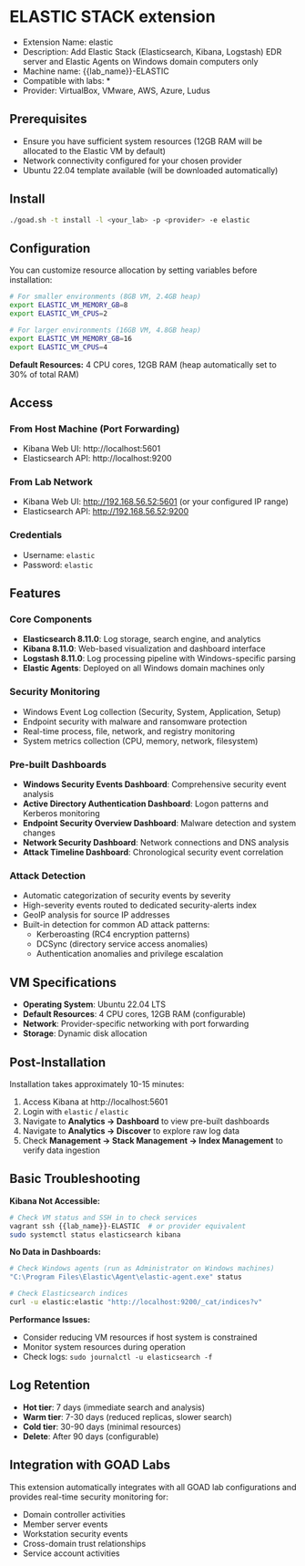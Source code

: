# ELASTIC STACK extension

- Extension Name: elastic
- Description: Add Elastic Stack (Elasticsearch, Kibana, Logstash) EDR server and Elastic Agents on Windows domain computers only
- Machine name: {{lab_name}}-ELASTIC  
- Compatible with labs: *
- Provider: VirtualBox, VMware, AWS, Azure, Ludus

## Prerequisites

- Ensure you have sufficient system resources (12GB RAM will be allocated to the Elastic VM by default)
- Network connectivity configured for your chosen provider
- Ubuntu 22.04 template available (will be downloaded automatically)

## Install
```bash
./goad.sh -t install -l <your_lab> -p <provider> -e elastic
```

## Configuration

You can customize resource allocation by setting variables before installation:

```bash
# For smaller environments (8GB VM, 2.4GB heap)
export ELASTIC_VM_MEMORY_GB=8
export ELASTIC_VM_CPUS=2

# For larger environments (16GB VM, 4.8GB heap) 
export ELASTIC_VM_MEMORY_GB=16
export ELASTIC_VM_CPUS=4
```

**Default Resources:** 4 CPU cores, 12GB RAM (heap automatically set to 30% of total RAM)

## Access

### From Host Machine (Port Forwarding)
- Kibana Web UI: http://localhost:5601
- Elasticsearch API: http://localhost:9200

### From Lab Network
- Kibana Web UI: http://192.168.56.52:5601 (or your configured IP range)
- Elasticsearch API: http://192.168.56.52:9200

### Credentials
- Username: `elastic`
- Password: `elastic`

## Features

### Core Components
- **Elasticsearch 8.11.0**: Log storage, search engine, and analytics
- **Kibana 8.11.0**: Web-based visualization and dashboard interface
- **Logstash 8.11.0**: Log processing pipeline with Windows-specific parsing
- **Elastic Agents**: Deployed on all Windows domain machines only

### Security Monitoring
- Windows Event Log collection (Security, System, Application, Setup)
- Endpoint security with malware and ransomware protection
- Real-time process, file, network, and registry monitoring
- System metrics collection (CPU, memory, network, filesystem)

### Pre-built Dashboards
- **Windows Security Events Dashboard**: Comprehensive security event analysis
- **Active Directory Authentication Dashboard**: Logon patterns and Kerberos monitoring
- **Endpoint Security Overview Dashboard**: Malware detection and system changes
- **Network Security Dashboard**: Network connections and DNS analysis
- **Attack Timeline Dashboard**: Chronological security event correlation

### Attack Detection
- Automatic categorization of security events by severity
- High-severity events routed to dedicated security-alerts index
- GeoIP analysis for source IP addresses
- Built-in detection for common AD attack patterns:
  - Kerberoasting (RC4 encryption patterns)
  - DCSync (directory service access anomalies)
  - Authentication anomalies and privilege escalation

## VM Specifications
- **Operating System**: Ubuntu 22.04 LTS
- **Default Resources**: 4 CPU cores, 12GB RAM (configurable)
- **Network**: Provider-specific networking with port forwarding
- **Storage**: Dynamic disk allocation

## Post-Installation

Installation takes approximately 10-15 minutes:

1. Access Kibana at http://localhost:5601
2. Login with `elastic` / `elastic`
3. Navigate to **Analytics → Dashboard** to view pre-built dashboards
4. Navigate to **Analytics → Discover** to explore raw log data
5. Check **Management → Stack Management → Index Management** to verify data ingestion

## Basic Troubleshooting

**Kibana Not Accessible:**
```bash
# Check VM status and SSH in to check services
vagrant ssh {{lab_name}}-ELASTIC  # or provider equivalent
sudo systemctl status elasticsearch kibana
```

**No Data in Dashboards:**
```bash
# Check Windows agents (run as Administrator on Windows machines)
"C:\Program Files\Elastic\Agent\elastic-agent.exe" status

# Check Elasticsearch indices
curl -u elastic:elastic "http://localhost:9200/_cat/indices?v"
```

**Performance Issues:**
- Consider reducing VM resources if host system is constrained
- Monitor system resources during operation
- Check logs: `sudo journalctl -u elasticsearch -f`

## Log Retention
- **Hot tier**: 7 days (immediate search and analysis)
- **Warm tier**: 7-30 days (reduced replicas, slower search)  
- **Cold tier**: 30-90 days (minimal resources)
- **Delete**: After 90 days (configurable)

## Integration with GOAD Labs
This extension automatically integrates with all GOAD lab configurations and provides real-time security monitoring for:
- Domain controller activities
- Member server events
- Workstation security events
- Cross-domain trust relationships
- Service account activities